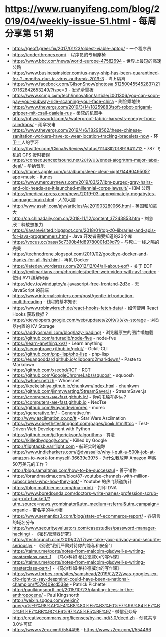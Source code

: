 # https://www.ruanyifeng.com/blog/2019/04/weekly-issue-51.html - 每周分享第 51 期

- https://geoff.greer.fm/2017/01/23/oldest-viable-laptop/ - 一个程序员
- https://coderthrones.com/ - 程序员的专用座椅
- https://www.bbc.com/news/world-europe-47582694 - 世界上最短的高速公路
- https://www.businessinsider.com/us-navy-ship-has-been-quarantined-for-2-months-due-to-virus-outbreak-2019-3 - 海上隔离
- https://www.facebook.com/GilsonSnow/photos/a.512500455452837/2107162842653249/?type=3 - 发光滑雪板
- https://www.scmp.com/tech/innovation/article/3001306/you-can-soon-pay-your-subway-ride-scanning-your-face-china - 刷脸乘地铁
- https://www.theverge.com/2019/3/14/18259883/soft-robot-origami-gripper-mit-csail-daniela-rus - 柔软的机器手
- https://physicsworld.com/a/waterproof-fabric-harvests-energy-from-raindrops/ - 雨伞发电
- https://www.theverge.com/2019/4/6/18298562/these-chinese-sanitation-workers-have-to-wear-location-tracking-bracelets-now - 环卫工人的手环
- https://twitter.com/ChinaAvReview/status/1114802018919411712 - 787 飞机的 GPS 授时错误
- https://consequenceofsound.net/2019/03/endel-alogrithm-major-label-deal/ - 华纳音乐
- https://itunes.apple.com/us/album/sleep-clear-night/1449049505?app=music - itunes
- https://www.mercurynews.com/2019/03/27/ibm-purged-gray-hairs-and-old-heads-as-it-launched-millennial-corps-lawsuit/ - IBM 公司
- https://medicalxpress.com/news/2019-03-approximately-megabytes-language-brain.html - 人的大脑
- http://www.asahi.com/ajw/articles/AJ201903280066.html - 英国和加拿大
- http://cn.chinadaily.com.cn/2018-11/12/content_37243853.htm - 刘慈欣：释放想象力
- https://javarevisited.blogspot.com/2018/01/top-20-libraries-and-apis-for-java-programmers.html - Java 开发者需要知道的20个库
- https://vocus.cc/bass/5c7390b4fd89780001d30d79 - 与死亡一线之隔的完美
- https://technodrone.blogspot.com/2019/02/goodbye-docker-and-thanks-for-all-fish.html - 再见 Docker
- https://latedev.wordpress.com/2012/12/04/all-about-eof/ - 关于 EOF
- https://evilmartians.com/chronicles/better-web-video-with-av1-codec - 使用 AV1 编解码器
- https://dev.to/winduptoy/a-javascript-free-frontend-2d3e - 无 JavaScript 的前端
- https://www.internalpointers.com/post/gentle-introduction-multithreading - 线程的基本知识
- https://www.robinwieruch.de/react-hooks-fetch-data/ - 如何使用 React Hooks 获取数据？
- https://developers.google.com/web/updates/2019/03/kv-storage - 浏览器内置的 KV Storage
- https://addyosmani.com/blog/lazy-loading/ - 浏览器原生的图片懒加载
- https://github.com/arturadib/node-five - node-five
- https://learn-anything.xyz/ - Learn anything
- https://seongbrave.github.io/gckit/ - Gckit-CLI
- https://github.com/php-lisp/php-lisp - php-lisp
- https://euangoddard.github.io/clipboard2markdown/ - Paste to Markdown
- https://github.com/xaecbd/RCT - RCT
- https://github.com/GoogleChromeLabs/squoosh - squoosh
- https://whoer.net/zh - Whoer.net
- https://koekeishiya.github.io/chunkwm/index.html - chunkwm
- https://github.com/jimmywarting/StreamSaver.js - StreamSaver.js
- https://computers-are-fast.github.io/ - 你的电脑有多快？
- https://computers-are-fast.github.io - NeoTse
- https://github.com/Mayandev/morec - morec
- https://generative.fm/ - Generative.fm
- http://www.asciimation.co.nz/# - Star Wars Asciimation
- https://www.obeythetestinggoat.com/pages/book.html#toc - Test-Driven Web Development with Python
- https://github.com/jeffgerickson/algorithms - 算法
- https://killedbygoogle.com/ - Killed by Google
- http://flightadsb.variflight.com - 航班实时追踪
- https://www.indiehackers.com/@dvassallo/why-i-quit-a-500k-job-at-amazon-to-work-for-myself-36639e3975 - 为什么我放弃 Amazon 年薪50万美元的工作？
- http://blog.samaltman.com/how-to-be-successful - 善于销售
- https://brandmaxima.com/blog/87-youtube-channels-with-million-subscribers-who-how-they-got/ - Youtube 的热门频道统计
- https://blog.mattbierner.com/dna-print/ - 打印 DNA
- https://www.boredpanda.com/doctors-write-names-profession-scrub-cap-rob-hackett/?utm_source=news.ycombinator&utm_medium=referral&utm_campaign=organic - 带名字的手术帽
- https://www.semantics3.com/blog/state-of-ecommerce-report/ - 各语言的域名分布
- https://www.securityevaluators.com/casestudies/password-manager-hacking/ - 《密码管理器研究》
- https://techcrunch.com/2019/02/17/we-take-your-privacy-and-security-seriously/ - 《别说"我们严肃对待你的隐私和安全"》
- https://taimur.me/posts/notes-from-malcolm-gladwell-s-writing-masterclass-part-1 - 《马尔科姆·格拉德威尔的写作课》
- https://taimur.me/posts/notes-from-malcolm-gladwell-s-writing-masterclass-part-1 - 《马尔科姆·格拉德威尔的写作课》
- https://www.forbes.com/sites/samshead/2019/02/22/was-googles-ex-cfo-right-to-say-deepmind-could-have-been-a-national-champion/#579409dd538e - Patrick Pichette
- http://paulkingsnorth.net/2015/10/23/planting-trees-in-the-anthropocene/ - Paul Kingsnorth
- http://weixin.sogou.com/weixin?query=%E9%98%AE%E4%B8%80%E5%B3%B0%E7%9A%84%E7%BD%91%E7%BB%9C%E6%97%A5%E5%BF%97 - 微信公众号
- http://creativecommons.org/licenses/by-nc-nd/3.0/deed.zh - 创意共享3.0许可证
- https://www.v2ex.com/t/554496 - https://www.v2ex.com/t/554496